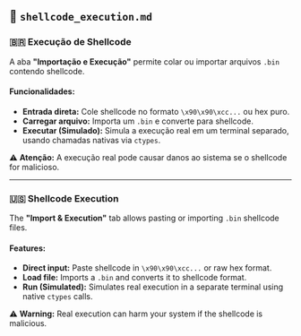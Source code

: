 ## 📁 `shellcode_execution.md`

### 🇧🇷 Execução de Shellcode

A aba **"Importação e Execução"** permite colar ou importar arquivos `.bin` contendo shellcode.

#### Funcionalidades:
- **Entrada direta:** Cole shellcode no formato `\x90\x90\xcc...` ou hex puro.
- **Carregar arquivo:** Importa um `.bin` e converte para shellcode.
- **Executar (Simulado):** Simula a execução real em um terminal separado, usando chamadas nativas via `ctypes`.

⚠️ **Atenção:** A execução real pode causar danos ao sistema se o shellcode for malicioso.

---

### 🇺🇸 Shellcode Execution

The **"Import & Execution"** tab allows pasting or importing `.bin` shellcode files.

#### Features:
- **Direct input:** Paste shellcode in `\x90\x90\xcc...` or raw hex format.
- **Load file:** Imports a `.bin` and converts it to shellcode format.
- **Run (Simulated):** Simulates real execution in a separate terminal using native `ctypes` calls.

⚠️ **Warning:** Real execution can harm your system if the shellcode is malicious.

